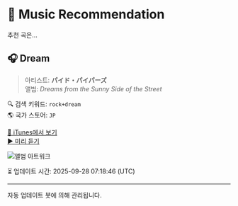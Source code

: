 
# 🎵 Music Recommendation

추천 곡은...

## 🎧 Dream  
> 아티스트: **パイド・パイパーズ**  
> 앨범: _Dreams from the Sunny Side of the Street_  

🔍 검색 키워드: `rock+dream`  
🌎 국가 스토어: `JP`

[🔗 iTunes에서 보기](https://music.apple.com/jp/album/dream/564814686?i=564814983&uo=4)  
[▶️ 미리 듣기](https://audio-ssl.itunes.apple.com/itunes-assets/AudioPreview125/v4/29/ac/f9/29acf9d4-9ec4-a232-4a3d-430673a7c89a/mzaf_10620069301977355550.plus.aac.p.m4a)

![앨범 아트워크](https://is1-ssl.mzstatic.com/image/thumb/Music/v4/66/e5/d3/66e5d3d6-330b-3912-6d8a-afa98752e2c1/Cover.jpg/100x100bb.jpg)

⏳ 업데이트 시간: 2025-09-28 07:18:46 (UTC)

---
자동 업데이트 봇에 의해 관리됩니다.
